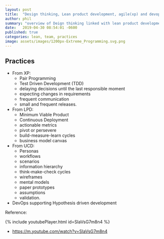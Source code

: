 ```yaml
---
layout: post
title:  "Design thinking, Lean product development, agile(xp) and devops"
author: phil
summary: "overview of Deign thinking linked with lean product development supported with agile extreme programming and devops for hypothesis driven development."
date:   2019-04-30 08:54:01 -0600
published: true
categories: lean, team, practices
image: assets/images/1200px-Extreme_Programming.svg.png
---
```

## Practices
 * From XP: 
   * Pair Programming
   * Test Driven Development (TDD)
   * delaying decisions until the last responsible moment
   * expecting changes in requirements
   * frequent communication
   * small and frequent releases.
 * From LPD: 
    * Minimum Viable Product
    * Continuous Deployment
    * actionable metrics
    * pivot or persevere
    * build-measure-learn cycles
    * business model canvas
 * From UCD: 
    * Personas
    * workflows
    * scenarios
    * information hierarchy
    * think-make-check cycles
    * wireframes
    * mental models
    * paper prototypes
    * assumptions
    * validation.
  *  DevOps supporting Hypothesis driven development

Reference:

{% include youtubePlayer.html id=SIaVsG7m8n4 %}

* https://m.youtube.com/watch?v=SIaVsG7m8n4